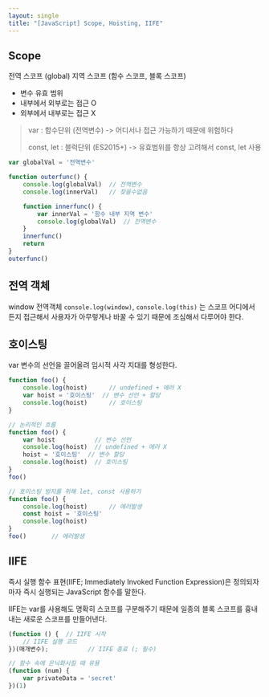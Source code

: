 ```yaml
---
layout: single
title: "[JavaScript] Scope, Hoisting, IIFE"
---
```


## Scope

전역 스코프 (global)
지역 스코프 (함수 스코프, 블록 스코프)

- 변수 유효 범위
- 내부에서 외부로는 접근 O
- 외부에서 내부로는 접근 X

> var : 함수단위 (전역변수) -> 어디서나 접근 가능하기 때문에 위험하다
>
>  const, let : 블럭단위 (ES2015+) -> 유효범위를 항상 고려해서 const, let 사용

```js
var globalVal = '전역변수'

function outerfunc() {
    console.log(globalVal)  // 전역변수
    console.log(innerVal)   // 찾을수없음

    function innerfunc() {
        var innerVal = '함수 내부 지역 변수'
        console.log(globalVal)  // 전역변수
    }
    innerfunc()
    return
}
outerfunc()
```

## 전역 객체

window 전역객체 `console.log(window)`, `console.log(this)` 는 스코프 어디에서든지 접근해서 사용자가 아무렇게나 바꿀 수 있기 때문에 조심해서 다루어야 한다.

## 호이스팅

var 변수의 선언을 끌어올려 임시적 사각 지대를 형성한다.

```js
function foo() {
    console.log(hoist)      // undefined + 에러 X
    var hoist = '호이스팅'  // 변수 선언 + 할당
    console.log(hoist)      // 호이스팅
}

// 논리적인 흐름
function foo() {
    var hoist           // 변수 선언
    console.log(hoist)  // undefined + 에러 X
    hoist = '호이스팅'  // 변수 할당
    console.log(hoist)  // 호이스팅
}
foo()
```

```js
// 호이스팅 방지를 위해 let, const 사용하기
function foo() {
    console.log(hoist)      // 에러발생
    const hoist = '호이스팅'
    console.log(hoist)
}
foo()       // 에러발생
```

## IIFE

즉시 실행 함수 표현(IIFE; Immediately Invoked Function Expression)은 정의되자마자 즉시 실행되는 JavaScript 함수를 말한다.

IIFE는 var를 사용해도 명확히 스코프를 구분해주기 때문에 일종의 블록 스코프를 흉내내는 새로운 스코프를 만들어낸다.

```js
(function () {  // IIFE 시작
    // IIFE 실행 코드
})(매개변수);           // IIFE 종료 (; 필수)

// 함수 속에 은닉화시킬 때 유용
(function (num) {
    var privateData = 'secret'
})(1)
```